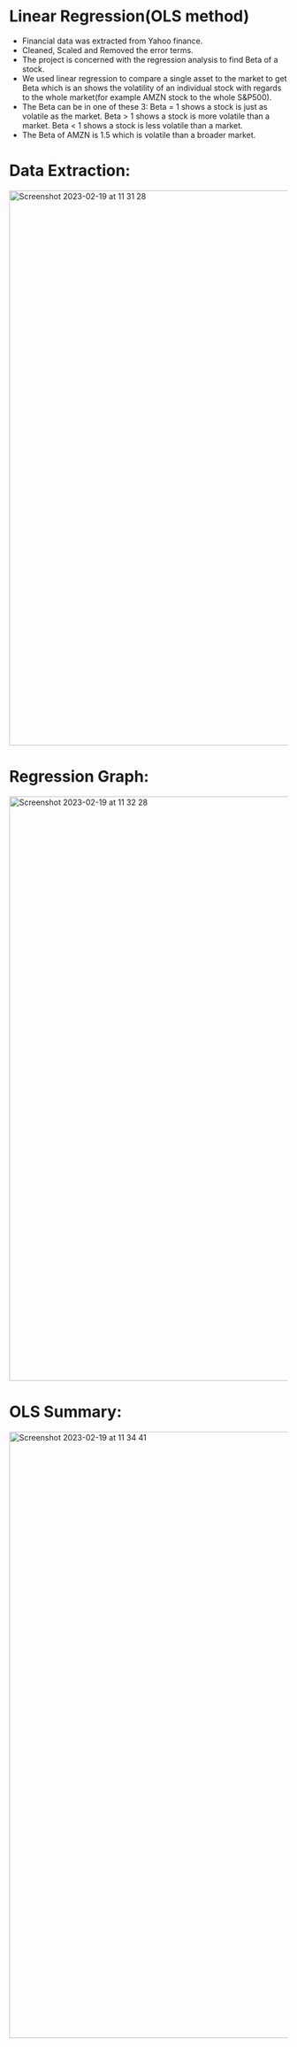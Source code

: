 # Linear Regression(OLS method)
 - Financial data was extracted from Yahoo finance.
 - Cleaned, Scaled and Removed the error terms.
 - The project is concerned with the regression analysis to find Beta of a stock.
 - We used linear regression to compare a single asset to the market to get Beta which is an shows the volatility of an individual stock with regards to the whole market(for example AMZN stock to the whole S&P500).
 - The Beta can be in one of these 3:
     Beta = 1 shows a stock is just as volatile as the market.
     Beta > 1 shows a stock is more volatile than a market.
     Beta < 1 shows a stock is less volatile than a market.
 - The Beta of AMZN is 1.5 which is volatile than a broader market.
    

# Data Extraction:
<img width="1003" alt="Screenshot 2023-02-19 at 11 31 28" src="https://user-images.githubusercontent.com/61363539/219940075-401f9c29-886e-46c7-b106-1e174797e978.png">


# Regression Graph:
<img width="1056" alt="Screenshot 2023-02-19 at 11 32 28" src="https://user-images.githubusercontent.com/61363539/219940157-991d5520-0707-468b-830d-e799291e5914.png">

# OLS Summary:
<img width="1096" alt="Screenshot 2023-02-19 at 11 34 41" src="https://user-images.githubusercontent.com/61363539/219940214-2bc5353e-8c0c-4398-a219-788687c66f7a.png">
